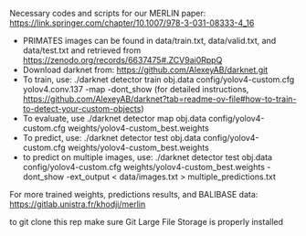 Necessary codes and scripts for our MERLIN paper: https://link.springer.com/chapter/10.1007/978-3-031-08333-4_16
* PRIMATES images can be found in data/train.txt, data/valid.txt, and data/test.txt and retrieved from https://zenodo.org/records/6637475#.ZCV9ai0RppQ
* Download darknet from: https://github.com/AlexeyAB/darknet.git
* To train, use: ./darknet detector train obj.data config/yolov4-custom.cfg yolov4.conv.137 -map -dont_show (for detailed instructions, https://github.com/AlexeyAB/darknet?tab=readme-ov-file#how-to-train-to-detect-your-custom-objects)
* To evaluate, use ./darknet detector map obj.data config/yolov4-custom.cfg weights/yolov4-custom_best.weights
* To predict, use: ./darknet detector test obj.data config/yolov4-custom.cfg weights/yolov4-custom_best.weights
* to predict on multiple images, use: ./darknet detector test obj.data config/yolov4-custom.cfg weights/yolov4-custom_best.weights -dont_show -ext_output < data/images.txt > multiple_predictions.txt

For more trained weights, predictions results, and BALIBASE data: https://gitlab.unistra.fr/khodji/merlin

to git clone this rep make sure Git Large File Storage is properly installed
